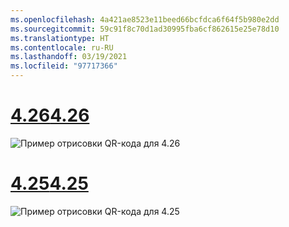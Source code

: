 ```yaml
---
ms.openlocfilehash: 4a421ae8523e11beed66bcfdca6f64f5b980e2dd
ms.sourcegitcommit: 59c91f8c70d1ad30995fba6cf862615e25e78d10
ms.translationtype: HT
ms.contentlocale: ru-RU
ms.lasthandoff: 03/19/2021
ms.locfileid: "97717366"
---
```

# <a name="426"></a>[<span data-ttu-id="6b27d-101">4.26</span><span class="sxs-lookup"><span data-stu-id="6b27d-101">4.26</span></span>](#tab/426)

![Пример отрисовки QR-кода для 4.26](../images/qr-codes-img-02.png)

# <a name="425"></a>[<span data-ttu-id="6b27d-103">4.25</span><span class="sxs-lookup"><span data-stu-id="6b27d-103">4.25</span></span>](#tab/425)

![Пример отрисовки QR-кода для 4.25](../images/unreal-qr-render.PNG)


